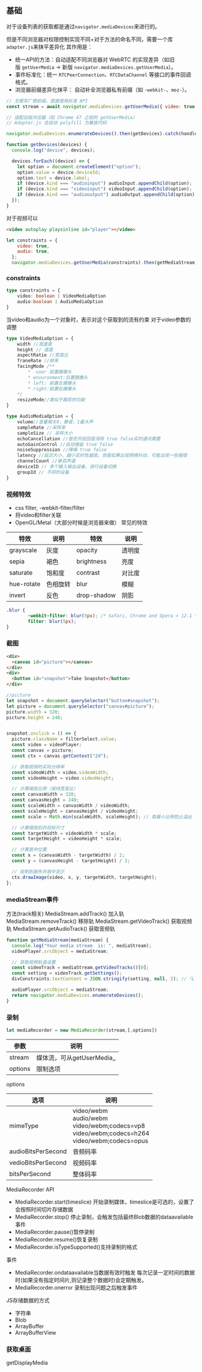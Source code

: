 ## 基础

对于设备列表的获取都是通过`navigator.mediaDevices`来进行的。

但是不同浏览器对权限控制实现不同+对于方法的命名不同，需要一个库`adapter.js`来抹平差异化
其作用是：
- 统一API的方法：自动适配不同浏览器对 WebRTC 的实现差异（如旧版 `getUserMedia` → 新版 `navigator.mediaDevices.getUserMedia`）。
- 事件标准化：统一 `RTCPeerConnection`、`RTCDataChannel` 等接口的事件回调格式。
- 浏览器前缀差异化抹平： 自动补全浏览器私有前缀（如 `-webkit-`、`moz-`）。

```javascript
// 无需写厂商前缀，直接使用标准 API
const stream = await navigator.mediaDevices.getUserMedia({ video: true });

// 适配旧版浏览器（如 Chrome 47 之前的 getUserMedia）
// Adapter.js 会自动 polyfill 为兼容代码
```


```js
navigator.mediaDevices.enumerateDevices().then(getDevices).catch(handleError);

function getDevices(devices) {
  console.log("device", devices);

  devices.forEach((device) => {
    let option = document.createElement("option");
    option.value = device.deviceId;
    option.text = device.label;
    if (device.kind === "audioinput") audioInput.appendChild(option);
    if (device.kind === "videoinput") videoInput.appendChild(option);
    if (device.kind === "audiooutput") audioOutput.appendChild(option);
  });
}
```

对于视频可以
```html
<video autoplay playsinline id="player"></video>
```
```js
let constraints = {
    video: true,
    audio: true,
  };
  navigator.mediaDevices.getUserMedia(constraints).then(getMediaStream).catch();
```

### constraints
```ts
type constraints = {
	video: boolean | VideoMediaOption
	audio:boolean | AudioMediaOption
}
```

当video和audio为一个对象时，表示对这个获取到的流有约束
对于video参数的调整
```ts
type VideoMediaOption = {
	width //宽度度
	height // 高度
	aspectRatio //宽高比
	franeRate //帧率
	facingMode /**
		*  user 前置摄像头
		* envuronment:后置摄像头
		* left: 前置左摄像头
		* right:前置右摄像头
	*/
	resizeMode//类似于裁剪的功能
}
```

```ts
type AudioMediaOption = {
	volume//音量相关0，静音，1最大声
	sampleRate //采样率
	sampleSize // 采样大小
	echoCancellation //是否开启回音消除 true false实时通讯需要
	autoGainControl //自动增益 true false
	noiseSuppression //降噪 true false
	latency //延迟大小，越小实时性越高，但是如果出现网络抖动，可能出现一些报错
	channelCount //单双声道
	deviceID // 多个输入输出设备，进行设备切换
	groupId // 不同的设备
}
```


### 视频特效
- css filter, -webkit-filter/filter
- 将video和filter关联
- OpenGL/Metal（大部分时候是浏览器来做）
常见的特效

| 特效         | 说明   | 特效          | 说明  |
| ---------- | ---- | ----------- | --- |
| grayscale  | 灰度   | opacity     | 透明度 |
| sepia      | 褐色   | brightness  | 亮度  |
| saturate   | 饱和度  | contrast    | 对比度 |
| hue-rotate | 色相旋转 | blur        | 模糊  |
| invert     | 反色   | drop-shadow | 阴影  |
```css
.blur {
        -webkit-filter: blur(5px); /* Safari, Chrome and Opera > 12.1 */
        filter: blur(5px);
}
```


### 截图

```html
<div>
  <canvas id="picture"></canvas>
</div>
<div>
  <button id="snapshot">Take Snapshot</button>
</div>
```
```js
//picture
let snapshot = document.querySelector("button#snapshot");
let picture = document.querySelector("canvas#picture");
picture.width = 320;
picture.height = 240;


snapshot.onclick = () => {
  picture.className = filterSelect.value;
  const video = videoPlayer;
  const canvas = picture;
  const ctx = canvas.getContext("2d");

  // 获取视频的实际分辨率
  const videoWidth = video.videoWidth;
  const videoHeight = video.videoHeight;

  // 计算缩放比例（保持宽高比）
  const canvasWidth = 320;
  const canvasHeight = 240;
  const scaleWidth = canvasWidth / videoWidth;
  const scaleHeight = canvasHeight / videoHeight;
  const scale = Math.min(scaleWidth, scaleHeight); // 取最小比例防止溢出

  // 计算缩放后的目标尺寸
  const targetWidth = videoWidth * scale;
  const targetHeight = videoHeight * scale;

  // 计算居中位置
  const x = (canvasWidth - targetWidth) / 2;
  const y = (canvasHeight - targetHeight) / 2;

  // 绘制到画布并居中显示
  ctx.drawImage(video, x, y, targetWidth, targetHeight);
};
```

### mediaStream事件
方法(track相关)
MediaStream.addTrack() 加入轨
MediaStream.removeTrack() 移除轨
MediaStream.getVideoTrack() 获取视频轨
MediaStream.getAudioTrack() 获取音频轨


```js
function getMediaStream(mediaStream) {
  console.log("Your media stream  is: ", mediaStream);
  videoPlayer.srcObject = mediaStream;

  // 获取视频轨道设置
  const videoTrack = mediaStream.getVideoTracks()[0];
  const setting = videoTrack.getSettings();
  divConstraints.textContent = JSON.stringify(setting, null, 2); // 🔍 这里会输出到 divConstraints

  audioPlayer.srcObject = mediaStream;
  return navigator.mediaDevices.enumerateDevices();
}
```


### 录制
```js
let mediaRecorder = new MediaRecorder(stream,[,options])
```


| 参数      | 说明                                             |
| ------- | ---------------------------------------------- |
| stream  | 媒体流，可从getUserMedia,<vedio>,<audio>或者<canvas>获取 |
| options | 限制选项                                           |
options

| 选项                 | 说明                                                                                                    |
| ------------------ | ----------------------------------------------------------------------------------------------------- |
| mimeType           | video/webm<br>audio/webm<br>video/webm;codecs=vp8<br>video/webm;codecs=h264<br>video/webm;codecs=opus |
| audioBitsPerSecond | 音频码率                                                                                                  |
| vedioBitsPerSecond | 视频码率                                                                                                  |
| bitsPerSecond      | 整体码率                                                                                                  |

MediaRecorder API

- MediaRecorder.start(timeslice)
  开始录制媒体，timeslice是可选的，设置了会按照时间切片存储数据
- MediaRecorder.stop() 停止录制，会触发包括最终Blob数据的dataavailable事件
- MediaRecorder.pause()暂停录制
- MediaRecorder.resume()恢复录制
- MediaRecorder.isTypeSupported()支持录制的格式

事件
- MediaRecorder.ondataavailable当数据有效时触发
  每次记录一定时间的数据时(如果没有指定时间片,则记录整个数据时)会定期触发。
- MediaRecorder.onerror
  录制出现问题之后触发事件

JS存储数据的方式
- 字符串
- Blob
- ArrayBuffer
- ArrayBufferView


### 获取桌面
getDisplayMedia